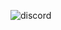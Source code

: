 ![discord](https://user-images.githubusercontent.com/122030558/232258239-7a148d7c-390f-40ae-885b-bcdae2d822f5.jpg)
